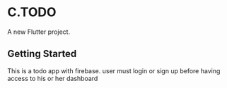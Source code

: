 # C.TODO

A new Flutter project.

## Getting Started

This is a todo app with firebase.
user must login or sign up before having access to his or her dashboard

